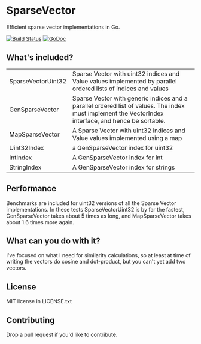 # SparseVector

Efficient sparse vector implementations in Go.

[![Build Status](https://travis-ci.org/philpearl/sparsevector.svg)](https://travis-ci.org/philpearl/sparsevector) [![GoDoc](https://godoc.org/github.com/philpearl/sparsevector?status.svg)](https://godoc.org/github.com/philpearl/sparsevector)

## What's included?

|    |    |
| ---| ---|
| SparseVectorUint32 | Sparse Vector with uint32 indices and Value values implemented by parallel ordered lists of indices and values |
| GenSparseVector | Sparse Vector with generic indices and a parallel ordered list of values. The index must implement the VectorIndex interface, and hence be sortable. |
| MapSparseVector | A Sparse Vector with uint32 indices and Value values implemented using a map |
| Uint32Index | a GenSparseVector index for uint32 |
| IntIndex | A GenSparseVector index for int |
| StringIndex | A GenSparseVector index for strings |

## Performance

Benchmarks are included for uint32 versions of all the Sparse Vector implementations. In these tests SparseVectorUint32 is by far the fastest, GenSparseVector takes about 5 times as long, and MapSparseVector takes about 1.6 times more again.

## What can you do with it?

I've focused on what I need for similarity calculations, so at least at time of writing the vectors do cosine and dot-product, but you can't yet add two vectors.

## License

MIT license in LICENSE.txt

## Contributing

Drop a pull request if you'd like to contribute. 

